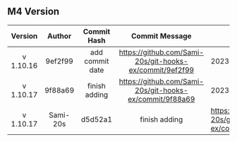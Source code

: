 ## M4 Version

|  Version  | Author  |   Commit Hash   |                     Commit Message                      | Commit URL          | Date |
| :-------: | :-----: | :-------------: | :-----------------------------------------------------: | ------------------- | ---- |
| v 1.10.16 | 9ef2f99 | add commit date | https://github.com/Sami-20s/git-hooks-ex/commit/9ef2f99 | 2023-12-05 17:16:42 |
| v 1.10.17 | 9f88a69 |  finish adding  | https://github.com/Sami-20s/git-hooks-ex/commit/9f88a69 | 2023-12-05 17:18:04 |
| v 1.10.17 | Sami-20s | d5d52a1 | finish adding | https://github.com/Sami-20s/git-hooks-ex/commit/d5d52a1 | 2023-12-05 17:30:45 |
